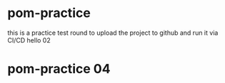 # pom-practice
this is a practice test round to upload the project to github and run it via CI/CD
hello 02
# pom-practice 04